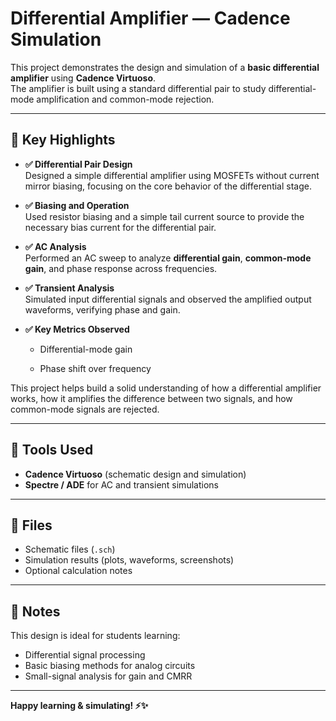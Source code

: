# Differential Amplifier — Cadence Simulation

This project demonstrates the design and simulation of a **basic differential amplifier** using **Cadence Virtuoso**.  
The amplifier is built using a standard differential pair to study differential-mode amplification and common-mode rejection.

---

## 📌 Key Highlights

- **✅ Differential Pair Design**  
  Designed a simple differential amplifier using MOSFETs without current mirror biasing, focusing on the core behavior of the differential stage.

- **✅ Biasing and Operation**  
  Used resistor biasing and a simple tail current source to provide the necessary bias current for the differential pair.

- **✅ AC Analysis**  
  Performed an AC sweep to analyze **differential gain**, **common-mode gain**, and phase response across frequencies.

- **✅ Transient Analysis**  
  Simulated input differential signals and observed the amplified output waveforms, verifying phase and gain.

- **✅ Key Metrics Observed**
  - Differential-mode gain
  
  - Phase shift over frequency
 

This project helps build a solid understanding of how a differential amplifier works, how it amplifies the difference between two signals, and how common-mode signals are rejected.

---

## 🧰 Tools Used

- **Cadence Virtuoso** (schematic design and simulation)
- **Spectre / ADE** for AC and transient simulations

---

## 📁 Files

- Schematic files (`.sch`)
- Simulation results (plots, waveforms, screenshots)
- Optional calculation notes

---

## 📝 Notes

This design is ideal for students learning:
- Differential signal processing
- Basic biasing methods for analog circuits
- Small-signal analysis for gain and CMRR

---

**Happy learning & simulating! ⚡✨**
